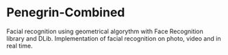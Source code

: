 # Penegrin-Combined
Facial recognition using geometrical algorythm with Face Recognition library and DLib. Implementation of facial recognition on photo, video and in real time.

